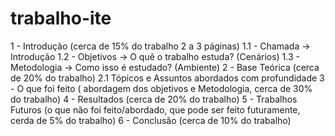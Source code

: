# trabalho-ite 


1 - Introdução (cerca de 15% do trabalho 2 a 3 páginas)
    1.1 - Chamada -> Introdução
    1.2 - Objetivos -> O quê o trabalho estuda? (Cenários)
    1.3 - Metodologia -> Como isso é estudado? (Ambiente)
2 - Base Teórica (cerca de 20% do trabalho)
    2.1 Tópicos e Assuntos abordados com profundidade
3 - O que foi feito ( abordagem dos objetivos e Metodologia, cerca de 30% do trabalho)
4 - Resultados (cerca de 20% do trabalho)
5 - Trabalhos Futuros (o que não foi feito/abordado, que pode ser feito futuramente, cerda de 5% do trabalho)
6 - Conclusão (cerca de 10% do trabalho)